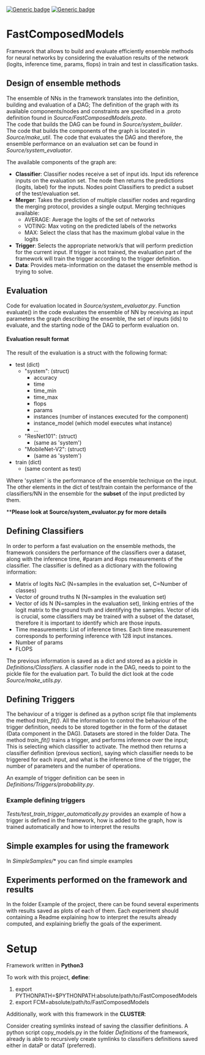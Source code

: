 [![Generic badge](https://img.shields.io/github/license/marcortiz11/FastComposedModels)](https://opensource.org/licenses/MIT)
[![Generic badge](https://img.shields.io/github/v/release/marcortiz11/FastComposedModels)](https://zenodo.org/badge/latestdoi/209519696)

# FastComposedModels
Framework that allows to build and evaluate efficiently ensemble methods for neural networks by considering the evaluation results
of the network (logits, inference time, params, flops) in train and test in classification tasks.

## Design of ensemble methods
The ensemble of NNs in the framework translates into the definition, building and evaluation of a DAG; 
The definition of the graph with its available components/nodes and constraints
are specified in a .proto definition found in *Source/FastComposedModels.proto*.  
The code that builds the DAG can be found in *Source/system_builder*.  
The code that builds the components of the graph is located in *Source/make_util*.
The code that evaluates the DAG and therefore, the ensemble performance on an evaluation set 
can be found in *Source/system_evaluator*.
  
The available components of the graph are:
*  **Classifier**: Classifier nodes receive a set of input ids. Input ids reference inputs on the evaluation set.
The node then returns the predictions (logits, label) for the inputs. Nodes point Classifiers to predict a subset of the test/evaluation set. 
*  **Merger**: Takes the prediction of multiple classifier nodes and regarding the merging protocol, 
provides a single output. Merging techniques available:
    * AVERAGE: Average the logits of the set of networks
    * VOTING: Max voting on the predicted labels of the networks
    * MAX: Select the class that has the maximum global value in the logits
*  **Trigger**: Selects the appropriate network/s that will perform prediction for the current input. 
If trigger is not trained, the evaluation
part of the framework will train the trigger according to the trigger definition.
*  **Data**: Provides meta-information on the dataset the ensemble method is trying to solve. 


## Evaluation 
Code for evaluation located in *Source/system_evaluator.py*.
Function evaluate() in the code evaluates the ensemble of NN by receiving as input parameters the graph
describing the ensemble, the set of inputs (ids) to evaluate, and the starting node of the DAG
to perform evaluation on.

#### Evaluation result format
The result of the evaluation is a struct with the following format:  
* test (dict)
    * "system": (struct)
        * accuracy
        * time
        * time_min
        * time_max
        * flops
        * params
        * instances (number of instances executed for the component)
        * instance_model (which model executes what instance)
        * ...
    * "ResNet101": (struct)
        * (same as 'system')
    * "MobileNet-V2": (struct)
        * (same as 'system')
* train (dict)
    * (same content as test)
 
Where 'system' is the performance of the ensemble technique on the input. 
The other elements in the dict of test/train contain the performance of the classifiers/NN
in the ensemble for the **subset** of the input predicted by them.

****Please look at Source/system_evaluator.py for more details**

## Defining Classifiers
In order to perform a fast evaluation on the ensemble methods, the framework considers the performance
of the classifiers over a dataset, along with the inference time, #param and #ops measurements of the classifier. 
The classifier is defined as a dictionary with the following information:

- Matrix of logits NxC (N=samples in the evaluation set, C=Number of classes)
- Vector of ground truths N (N=samples in the evaluation set)
- Vector of ids N (N=samples in the evaluation set), linking entries of the logit matrix to the ground truth and
identifying the samples. Vector of ids is crucial, some classifiers may be trained with a subset of the dataset, therefore it is important to identify
which are those inputs.
- Time measurements: List of inference times. Each time measurement corresponds to performing inference with
128 input instances.
- Number of params
- FLOPS

The previous information is saved as a dict and stored as a pickle in *Definitions/Classifiers*. 
A classifier node in the DAG, needs to point to the pickle file for the evaluation part. To build the
dict look at the code *Source/make_utils.py*.


## Defining Triggers

The behaviour of a trigger is defined as a python script file that implements the method *train_fit()*. All the information to control the behaviour of the trigger definition, needs to be stored
together in the form of the dataset (Data component in the DAG). Datasets are stored in the folder Data. The method *train_fit()* trains a trigger, and performs inference over the input; This is selecting which classifier to activate.
The method then returns a classifier definition (previous section), saying which classifier needs to be triggered for each input,
and what is the inference time of the trigger, the number of parameters and the number of operations.
 
An example of trigger definition can be seen in *Definitions/Triggers/probability.py*. 

### Example defining triggers
*Tests/test_train_trigger_automatically.py* provides an example of how a trigger is defined in the 
framework, how is added to the graph, how is trained automatically and how to interpret the results 

## Simple examples for using the framework
In *SimpleSamples/** you can find simple examples


## Experiments performed on the framework and results
In the folder Example of the project, there can be found several experiments with results saved as plots
of each of them. Each experiment should containing a Readme explaining how to interpret the results already computed, 
and explaining briefly the goals of the experiment.


# Setup
Framework written in **Python3**

To work with this project, **define**:  
1. export PYTHONPATH=$PYTHONPATH:absolute/path/to/FastComposedModels 
2. export FCM=absolute/path/to/FastComposedModels

Additionally, work with this framework in the **CLUSTER**:  

Consider creating symlinks instead of saving the classifier definitions.
A python script copy_models.py in the folder *Definitions* of the framework, already
is able to recursively create symlinks to classifiers definitions saved either in 
dataP or dataT (preferred).
 


